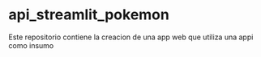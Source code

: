 # api_streamlit_pokemon
Este repositorio contiene la creacion de una app web que utiliza una appi como insumo

